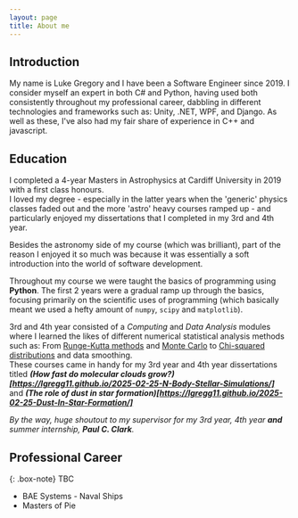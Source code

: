 ```yaml
---
layout: page
title: About me
---
```


## Introduction

My name is Luke Gregory and I have been a Software Engineer since 2019. I consider myself an expert in both C# and 
Python, having used both consistently throughout my professional career, dabbling in different technologies and 
frameworks such as: Unity, .NET, WPF, and Django. As well as these, I've also had my fair share of experience in C++ and 
javascript.

## Education

I completed a 4-year Masters in Astrophysics at Cardiff University in 2019 with a first class honours.  
I loved my degree - especially in the latter years when the 'generic' physics classes faded out and the more 
'astro' heavy courses ramped up - and particularly enjoyed my dissertations that I completed in my 3rd and 4th year.  

Besides the astronomy side of my course (which was brilliant), part of the reason I enjoyed it so much was because it
was essentially a soft introduction into the world of software development.  

Throughout my course we were taught the basics of programming using **Python**. 
The first 2 years were a gradual ramp up through the basics, focusing primarily on the scientific uses of programming
(which basically meant we used a hefty amount of `numpy`, `scipy` and `matplotlib`).  

3rd and 4th year consisted of a *Computing* and *Data Analysis* modules where I learned the likes of different numerical 
statistical analysis methods such as: From [Runge-Kutta methods](https://en.wikipedia.org/wiki/Runge%E2%80%93Kutta_methods)
and [Monte Carlo](https://en.wikipedia.org/wiki/Markov_chain_Monte_Carlo) to
[Chi-squared distributions](https://en.wikipedia.org/wiki/Chi-squared_distribution) and data smoothing.  
These courses came in handy for my 3rd year and 4th year dissertations titled
**_(How fast do molecular clouds grow?)[https://lgregg11.github.io/2025-02-25-N-Body-Stellar-Simulations/]_** and 
**_(The role of dust in star formation)[https://lgregg11.github.io/2025-02-25-Dust-In-Star-Formation/]_**

*By the way, huge shoutout to my supervisor for my 3rd year, 4th year **and** summer internship, **Paul C. Clark**.*

## Professional Career

{: .box-note}
TBC

* BAE Systems - Naval Ships
* Masters of Pie